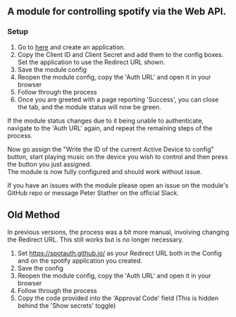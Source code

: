 ## A module for controlling spotify via the Web API.

### Setup

1. Go to [here](https://developer.spotify.com/dashboard/applications) and create an application.
2. Copy the Client ID and Client Secret and add them to the config boxes. Set the application to use the Redirect URL shown.
3. Save the module config
4. Reopen the module config, copy the 'Auth URL' and open it in your browser
5. Follow through the process
6. Once you are greeted with a page reporting 'Success', you can close the tab, and the module status will now be green.

If the module status changes due to it being unable to authenticate, navigate to the 'Auth URL' again, and repeat the remaining steps of the process.

Now go assign the "Write the ID of the current Active Device to config" button, start playing music on the device you wish to control and then press the button you just assigned.  
The module is now fully configured and should work without issue.

If you have an issues with the module please open an issue on the module's GitHub repo or message Peter Stather on the official Slack.

## Old Method

In previous versions, the process was a bit more manual, involving changing the Redirect URL. This still works but is no longer necessary.

1. Set https://spotauth.github.io/ as your Redirect URL both in the Config and on the spotify application you created.
2. Save the config
3. Reopen the module config, copy the 'Auth URL' and open it in your browser
4. Follow through the process
5. Copy the code provided into the 'Approval Code' field (This is hidden behind the 'Show secrets' toggle)

